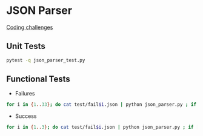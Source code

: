 # JSON Parser

[Coding challenges](https://codingchallenges.fyi/challenges/challenge-json-parser/)

## Unit Tests

```Bash
pytest -q json_parser_test.py
```

## Functional Tests

* Failures

```Bash
for i in {1..33}; do cat test/fail$i.json | python json_parser.py ; if [[ $? -eq 0 ]] ;then echo "Success exit code: $?"; else echo "Error exit code $?" ;fi; done
```

* Success

```Bash
for i in {1..3}; do cat test/fail$i.json | python json_parser.py ; if [[ $? -eq 0 ]] ;then echo "Success exit code: $?"; else echo "Error exit code $?" ;fi; done
```
